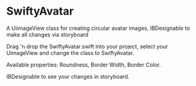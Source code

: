 # SwiftyAvatar
A UiimageView class for creating circular avatar images, IBDesignable to make all changes via storyboard

Drag 'n drop the SwiftyAvatar.swift into your project, select your UimageView and change the class to SwiftyAvatar.

Available properties: Roundness, Border Width, Border Color.

IBDesignable to see your changes in storyboard.
